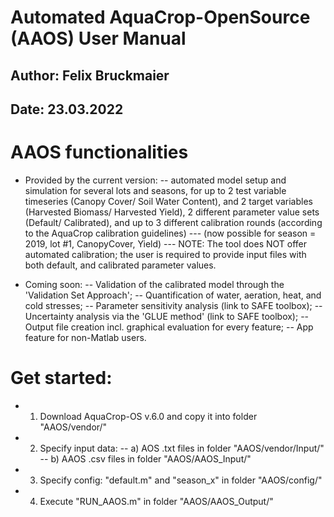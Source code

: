 # Automated AquaCrop-OpenSource (AAOS) User Manual
## Author: Felix Bruckmaier
## Date: 23.03.2022


# AAOS functionalities

- Provided by the current version:
-- automated model setup and simulation for several lots and seasons,
for up to 2 test variable timeseries (Canopy Cover/ Soil Water Content),
and 2 target variables (Harvested Biomass/ Harvested Yield), 2 different
parameter value sets (Default/ Calibrated), and up to 3 different
calibration rounds (according to the AquaCrop calibration guidelines)
--- (now possible for season = 2019, lot #1, CanopyCover, Yield)
--- NOTE: The tool does NOT offer automated calibration; the user is required
to provide input files with both default, and calibrated parameter values.

- Coming soon:
-- Validation of the calibrated model through the 'Validation Set Approach';
-- Quantification of water, aeration, heat, and cold stresses;
-- Parameter sensitivity analysis (link to SAFE toolbox);
-- Uncertainty analysis via the 'GLUE method' (link to SAFE toolbox);
-- Output file creation incl. graphical evaluation for every feature;
-- App feature for non-Matlab users.


# Get started:

- 1. Download AquaCrop-OS v.6.0 and copy it into folder "AAOS/vendor/"
- 2. Specify input data:
-- a) AOS .txt files in folder "AAOS/vendor/Input/"
-- b) AAOS .csv files in folder "AAOS/AAOS_Input/"
- 3. Specify config: "default.m" and "season_x" in folder "AAOS/config/"
- 4. Execute "RUN_AAOS.m" in folder "AAOS/AAOS_Output/"